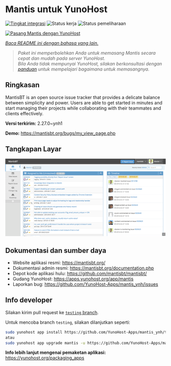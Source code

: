 <!--
N.B.: README ini dibuat secara otomatis oleh <https://github.com/YunoHost/apps/tree/master/tools/readme_generator>
Ini TIDAK boleh diedit dengan tangan.
-->

# Mantis untuk YunoHost

[![Tingkat integrasi](https://apps.yunohost.org/badge/integration/mantis)](https://ci-apps.yunohost.org/ci/apps/mantis/)
![Status kerja](https://apps.yunohost.org/badge/state/mantis)
![Status pemeliharaan](https://apps.yunohost.org/badge/maintained/mantis)

[![Pasang Mantis dengan YunoHost](https://install-app.yunohost.org/install-with-yunohost.svg)](https://install-app.yunohost.org/?app=mantis)

*[Baca README ini dengan bahasa yang lain.](./ALL_README.md)*

> *Paket ini memperbolehkan Anda untuk memasang Mantis secara cepat dan mudah pada server YunoHost.*  
> *Bila Anda tidak mempunyai YunoHost, silakan berkonsultasi dengan [panduan](https://yunohost.org/install) untuk mempelajari bagaimana untuk memasangnya.*

## Ringkasan

MantisBT is an open source issue tracker that provides a delicate balance between simplicity and power. Users are able to get started in minutes and start managing their projects while collaborating with their teammates and clients effectively. 

**Versi terkirim:** 2.27.0~ynh1

**Demo:** <https://mantisbt.org/bugs/my_view_page.php>

## Tangkapan Layar

![Tangkapan Layar pada Mantis](./doc/screenshots/modern_my_view.png)

## Dokumentasi dan sumber daya

- Website aplikasi resmi: <https://mantisbt.org/>
- Dokumentasi admin resmi: <https://mantisbt.org/documentation.php>
- Depot kode aplikasi hulu: <https://github.com/mantisbt/mantisbt/>
- Gudang YunoHost: <https://apps.yunohost.org/app/mantis>
- Laporkan bug: <https://github.com/YunoHost-Apps/mantis_ynh/issues>

## Info developer

Silakan kirim pull request ke [`testing` branch](https://github.com/YunoHost-Apps/mantis_ynh/tree/testing).

Untuk mencoba branch `testing`, silakan dilanjutkan seperti:

```bash
sudo yunohost app install https://github.com/YunoHost-Apps/mantis_ynh/tree/testing --debug
atau
sudo yunohost app upgrade mantis -u https://github.com/YunoHost-Apps/mantis_ynh/tree/testing --debug
```

**Info lebih lanjut mengenai pemaketan aplikasi:** <https://yunohost.org/packaging_apps>
